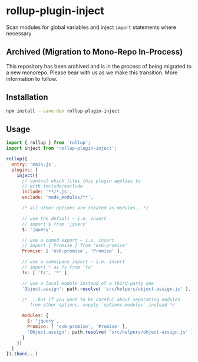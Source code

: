 # rollup-plugin-inject

Scan modules for global variables and inject `import` statements where necessary

## Archived (Migration to Mono-Repo In-Process)

This repository has been archived and is in the process of being migrated to a new monorepo. Please bear with us as we make this transition. More information to follow.

## Installation

```bash
npm install --save-dev rollup-plugin-inject
```


## Usage

```js
import { rollup } from 'rollup';
import inject from 'rollup-plugin-inject';

rollup({
  entry: 'main.js',
  plugins: [
    inject({
      // control which files this plugin applies to
      // with include/exclude
      include: '**/*.js',
      exclude: 'node_modules/**',

      /* all other options are treated as modules...*/

      // use the default – i.e. insert
      // import $ from 'jquery'
      $: 'jquery',

      // use a named export – i.e. insert
      // import { Promise } from 'es6-promise'
      Promise: [ 'es6-promise', 'Promise' ],

      // use a namespace import – i.e. insert
      // import * as fs from 'fs'
      fs: [ 'fs', '*' ],

      // use a local module instead of a third-party one
      'Object.assign': path.resolve( 'src/helpers/object-assign.js' ),

      /* ...but if you want to be careful about separating modules
         from other options, supply `options.modules` instead */

      modules: {
        $: 'jquery',
        Promise: [ 'es6-promise', 'Promise' ],
        'Object.assign': path.resolve( 'src/helpers/object-assign.js' )
      }
    })
  ]
}).then(...)
```
